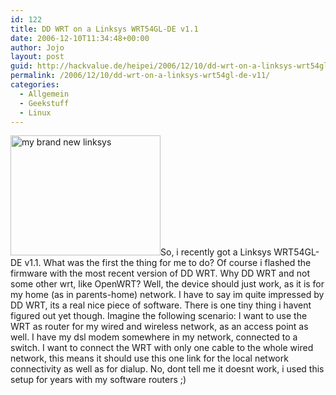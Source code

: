 ```yaml
---
id: 122
title: DD WRT on a Linksys WRT54GL-DE v1.1
date: 2006-12-10T11:34:48+00:00
author: Jojo
layout: post
guid: http://hackvalue.de/heipei/2006/12/10/dd-wrt-on-a-linksys-wrt54gl-de-v11/
permalink: /2006/12/10/dd-wrt-on-a-linksys-wrt54gl-de-v11/
categories:
  - Allgemein
  - Geekstuff
  - Linux
---
```

[<img data-echo="https://static.flickr.com/142/317774885_28454bc964_m.jpg" width="240" height="192" alt="my brand new linksys" class="alignleft" />](https://secure.flickr.com/photos/heipei/317774885/ "Photo Sharing")So, i recently got a Linksys WRT54GL-DE v1.1. What was the first the thing for me to do? Of course i flashed the firmware with the most recent version of DD WRT. Why DD WRT and not some other wrt, like OpenWRT? Well, the device should just work, as it is for my home (as in parents-home) network. I have to say im quite impressed by DD WRT, its a real nice piece of software. There is one tiny thing i havent figured out yet though. Imagine the following scenario: I want to use the WRT as router for my wired and wireless network, as an access point as well. I have my dsl modem somewhere in my network, connected to a switch. I want to connect the WRT with only one cable to the whole wired network, this means it should use this one link for the local network connectivity as well as for dialup. No, dont tell me it doesnt work, i used this setup for years with my software routers ;)
